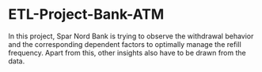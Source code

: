 # ETL-Project-Bank-ATM
In this project, Spar Nord Bank is trying to observe the withdrawal behavior and the corresponding dependent factors to optimally manage the refill frequency. Apart from this, other insights also have to be drawn from the data.
